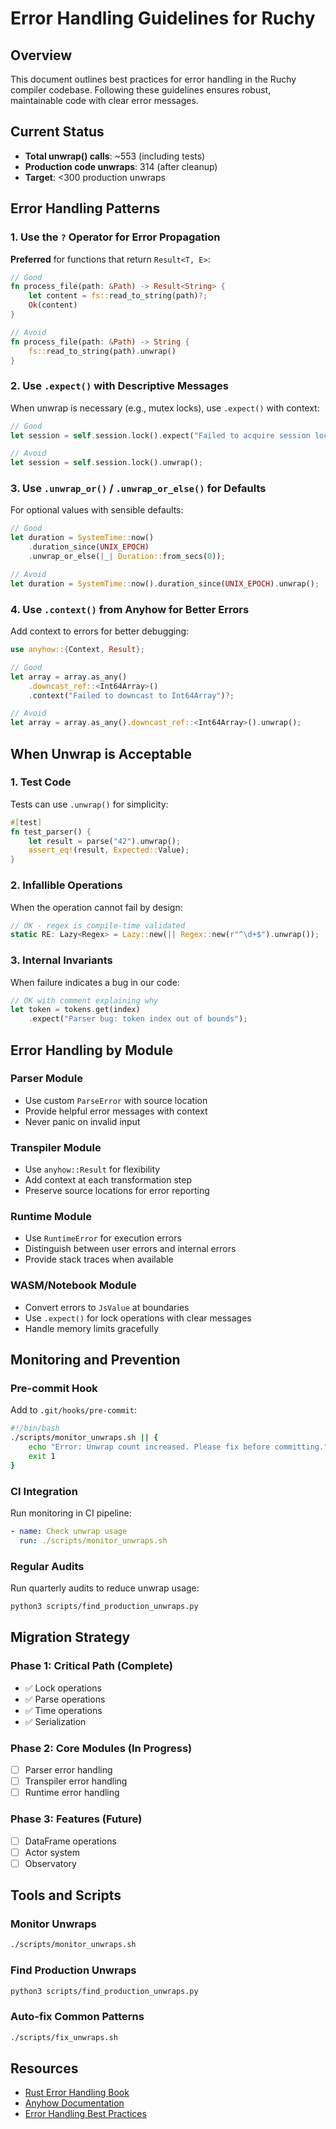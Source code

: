 # Error Handling Guidelines for Ruchy

## Overview
This document outlines best practices for error handling in the Ruchy compiler codebase. Following these guidelines ensures robust, maintainable code with clear error messages.

## Current Status
- **Total unwrap() calls**: ~553 (including tests)
- **Production code unwraps**: 314 (after cleanup)
- **Target**: <300 production unwraps

## Error Handling Patterns

### 1. Use the `?` Operator for Error Propagation
**Preferred** for functions that return `Result<T, E>`:
```rust
// Good
fn process_file(path: &Path) -> Result<String> {
    let content = fs::read_to_string(path)?;
    Ok(content)
}

// Avoid
fn process_file(path: &Path) -> String {
    fs::read_to_string(path).unwrap()
}
```

### 2. Use `.expect()` with Descriptive Messages
When unwrap is necessary (e.g., mutex locks), use `.expect()` with context:
```rust
// Good
let session = self.session.lock().expect("Failed to acquire session lock");

// Avoid
let session = self.session.lock().unwrap();
```

### 3. Use `.unwrap_or()` / `.unwrap_or_else()` for Defaults
For optional values with sensible defaults:
```rust
// Good
let duration = SystemTime::now()
    .duration_since(UNIX_EPOCH)
    .unwrap_or_else(|_| Duration::from_secs(0));

// Avoid
let duration = SystemTime::now().duration_since(UNIX_EPOCH).unwrap();
```

### 4. Use `.context()` from Anyhow for Better Errors
Add context to errors for better debugging:
```rust
use anyhow::{Context, Result};

// Good
let array = array.as_any()
    .downcast_ref::<Int64Array>()
    .context("Failed to downcast to Int64Array")?;

// Avoid
let array = array.as_any().downcast_ref::<Int64Array>().unwrap();
```

## When Unwrap is Acceptable

### 1. Test Code
Tests can use `.unwrap()` for simplicity:
```rust
#[test]
fn test_parser() {
    let result = parse("42").unwrap();
    assert_eq!(result, Expected::Value);
}
```

### 2. Infallible Operations
When the operation cannot fail by design:
```rust
// OK - regex is compile-time validated
static RE: Lazy<Regex> = Lazy::new(|| Regex::new(r"^\d+$").unwrap());
```

### 3. Internal Invariants
When failure indicates a bug in our code:
```rust
// OK with comment explaining why
let token = tokens.get(index)
    .expect("Parser bug: token index out of bounds");
```

## Error Handling by Module

### Parser Module
- Use custom `ParseError` with source location
- Provide helpful error messages with context
- Never panic on invalid input

### Transpiler Module
- Use `anyhow::Result` for flexibility
- Add context at each transformation step
- Preserve source locations for error reporting

### Runtime Module
- Use `RuntimeError` for execution errors
- Distinguish between user errors and internal errors
- Provide stack traces when available

### WASM/Notebook Module
- Convert errors to `JsValue` at boundaries
- Use `.expect()` for lock operations with clear messages
- Handle memory limits gracefully

## Monitoring and Prevention

### Pre-commit Hook
Add to `.git/hooks/pre-commit`:
```bash
#!/bin/bash
./scripts/monitor_unwraps.sh || {
    echo "Error: Unwrap count increased. Please fix before committing."
    exit 1
}
```

### CI Integration
Run monitoring in CI pipeline:
```yaml
- name: Check unwrap usage
  run: ./scripts/monitor_unwraps.sh
```

### Regular Audits
Run quarterly audits to reduce unwrap usage:
```bash
python3 scripts/find_production_unwraps.py
```

## Migration Strategy

### Phase 1: Critical Path (Complete)
- ✅ Lock operations
- ✅ Parse operations
- ✅ Time operations
- ✅ Serialization

### Phase 2: Core Modules (In Progress)
- [ ] Parser error handling
- [ ] Transpiler error handling
- [ ] Runtime error handling

### Phase 3: Features (Future)
- [ ] DataFrame operations
- [ ] Actor system
- [ ] Observatory

## Tools and Scripts

### Monitor Unwraps
```bash
./scripts/monitor_unwraps.sh
```

### Find Production Unwraps
```bash
python3 scripts/find_production_unwraps.py
```

### Auto-fix Common Patterns
```bash
./scripts/fix_unwraps.sh
```

## Resources
- [Rust Error Handling Book](https://doc.rust-lang.org/book/ch09-00-error-handling.html)
- [Anyhow Documentation](https://docs.rs/anyhow)
- [Error Handling Best Practices](https://nick.groenen.me/posts/rust-error-handling/)